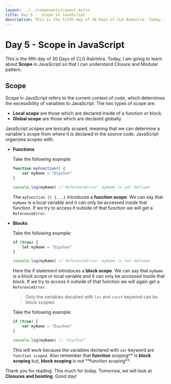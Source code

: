 ```yaml
---
layout: ../../components/Layout.astro
title: Day 5 -  Scope in JavaScript
description: This is the fifth day of 30 Days of CLG Askmitra. Today, I am going to learn about scope in JavaScript so that I can understand Closure and Modular pattern.
---
```


# Day 5 - Scope in JavaScript

This is the fifth day of 30 Days of CLG Askmitra. Today, I am going to learn about **Scope** in JavaScript so that I can understand Closure and Modular pattern.

## Scope

Scope in JavaScript refers to the current context of code, which determines the excessibility of variables to JavaScript. The two types of scope are:

-   **Local scope** are those which are declared inside of a function or block.
-   **Global scope** are those which are declared globally.

JavaScript scopes are lexically scoped, meaning that we can determine a variable's scope from where it is declared in the source code. JavaScript organizes scopes with:

-   **Functions**

    Take the following example:

    ```js
    function myFunction() {
    	var myName = "Dipshan"
    }

    console.log(myName) // ReferenceError: myName is not defined
    ```

    The `myFunction () {...}` introduces a **function scope**. We can say that `myName` is a local variable and it can only be accessed inside that function. If we try to access it outside of that function we will get a `ReferenceError`.

-   **Blocks**

    Take the following example:

    ```js
    if (true) {
    	let myName = "Dipshan"
    }

    console.log(myName) // ReferenceError: myName is not defined
    ```

    Here the if statement introduces a **block scope**. We can say that `myName` is a block scope or local variable and it can only be accessed inside that block. If we try to access it outside of that function we will again get a `ReferenceError`.

    > Only the variables decalred with `let` and `const` keyword can be block scoped.

    Take the following example:

    ```js
    if (true) {
    	var myName = "Dipshan"
    }

    console.log(myName) // "Dipshan"
    ```

    This will work because the variables declared with `var` keyword are `function scoped`. Also remember that **function** scoping** is **block scoping** but, **block scoping** is not **function scoping\*\*.

Thank you for reading. This much for today. Tomorrow, we will look at **Closures and hoisting**. Good day!
